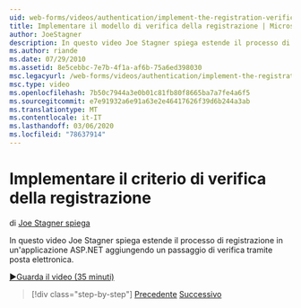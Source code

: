 ```yaml
---
uid: web-forms/videos/authentication/implement-the-registration-verification-pattern
title: Implementare il modello di verifica della registrazione | Microsoft Docs
author: JoeStagner
description: In questo video Joe Stagner spiega estende il processo di registrazione in un'applicazione ASP.NET aggiungendo un passaggio di verifica tramite posta elettronica.
ms.author: riande
ms.date: 07/29/2010
ms.assetid: 8e5cebbc-7e7b-4f1a-af6b-75a6ed398030
msc.legacyurl: /web-forms/videos/authentication/implement-the-registration-verification-pattern
msc.type: video
ms.openlocfilehash: 7b50c7944a3e0b01c81fb80f8665ba7a7fe4a6f5
ms.sourcegitcommit: e7e91932a6e91a63e2e46417626f39d6b244a3ab
ms.translationtype: MT
ms.contentlocale: it-IT
ms.lasthandoff: 03/06/2020
ms.locfileid: "78637914"
---
```

# <a name="implement-the-registration-verification-pattern"></a>Implementare il criterio di verifica della registrazione

di [Joe Stagner spiega](https://github.com/JoeStagner)

In questo video Joe Stagner spiega estende il processo di registrazione in un'applicazione ASP.NET aggiungendo un passaggio di verifica tramite posta elettronica.

[&#9654;Guarda il video (35 minuti)](https://channel9.msdn.com/Blogs/ASP-NET-Site-Videos/implement-the-registration-verification-pattern)

> [!div class="step-by-step"]
> [Precedente](logging-users-into-your-membership-system.md)
> [Successivo](simple-web-service-authentication.md)
